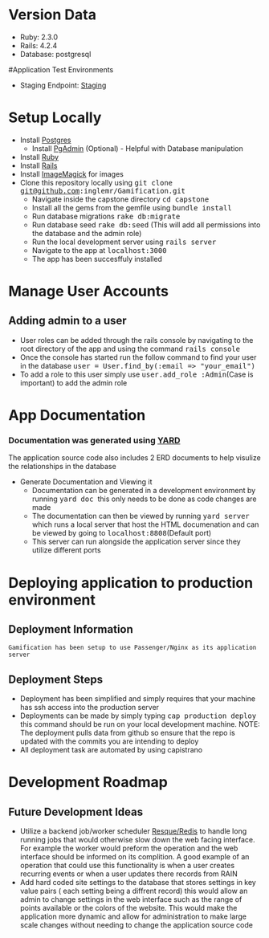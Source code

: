 
# Version Data
  * Ruby: 2.3.0
  * Rails: 4.2.4
  * Database: postgresql

#Application Test Environments

* Staging Endpoint: [Staging](https://gsw-capstone.herokuapp.com/)

# Setup Locally
* Install [Postgres](https://wiki.postgresql.org/wiki/Detailed_installation_guides)
  * Install [PgAdmin](http://www.pgadmin.org/) (Optional) - Helpful with Database manipulation
* Install [Ruby](https://www.ruby-lang.org/en/documentation/installation/)
* Install [Rails](http://guides.railsgirls.com/install)
* Install [ImageMagick](http://www.imagemagick.org/script/binary-releases.php) for images
* Clone this repository locally using <tt>git clone git@github.com:inglemr/Gamification.git</tt>
	* Navigate inside the capstone directory <tt>cd capstone</tt>
	* Install all the gems from the gemfile using <tt>bundle install</tt>
	* Run database migrations <tt>rake db:migrate</tt>
	* Run database seed <tt>rake db:seed</tt> (This will add all permissions into the database and the admin role)
	* Run the local development server using <tt>rails server</tt>
	* Navigate to the app at <tt>localhost:3000</tt>
	* The app has been succesffuly installed

# Manage User Accounts

## Adding admin to a user

* User roles can be added through the rails console by navigating to the root directory of the app and using the command <tt>rails console</tt>
* Once the console has started run the follow command to find your user in the database <tt>user = User.find_by(:email => "your_email")</tt>
* To add a role to this user simply use <tt>user.add_role :Admin</tt>(Case is important) to add the admin role

# App Documentation

### Documentation was generated using [YARD](https://gist.github.com/chetan/1827484)
  The application source code also includes 2 ERD documents to help visulize the relationships in the database
* Generate Documentation and Viewing it
 	* Documentation can be generated in a development environment by running <tt>yard doc </tt> this only needs to be done as code changes are made
	* The documentation can then be viewed by running <tt>yard server</tt> which runs a local server that host the HTML documenation and can be viewed by going to <tt>localhost:8808</tt>(Default port)
	* This server can run alongside the application server since they utilize different ports

# Deploying application to production environment
## Deployment Information
    Gamification has been setup to use Passenger/Nginx as its application server
    
## Deployment Steps
* Deployment has been simplified and simply requires that your machine has ssh access into the production server
* Deployments can be made by simply typing <tt>cap production deploy</tt> this command should be run on your local development machine. NOTE: The deployment pulls data from github so ensure that the repo is updated with the commits you are intending to deploy
* All deployment task are automated by using capistrano


# Development Roadmap

## Future Development Ideas
* Utilize a backend job/worker scheduler [Resque/Redis](https://github.com/resque/resque) to handle long running jobs that would otherwise slow down the web facing interface. For example the worker would preform the operation and the web interface should be informed on its complition. A good example of an operation that could use this functionality is when a user creates recurring events or when a user updates there records from RAIN
* Add hard coded site settings to the database that stores settings in key value pairs ( each setting being a diffrent record) this would allow an admin to  change settings in the web interface such as the range of points available or the colors of the website. This would make the application more dynamic and allow for administration to make large scale changes without needing to change the application source code

